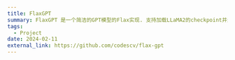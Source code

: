 ```yaml
---
title: FlaxGPT
summary: FlaxGPT 是一个简洁的GPT模型的Flax实现. 支持加载LLaMA2的checkpoint并进行文本生成.
tags:
  - Project
date: 2024-02-11
external_link: https://github.com/codescv/flax-gpt
---
```

